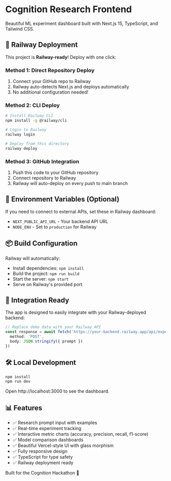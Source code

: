 # Cognition Research Frontend

Beautiful ML experiment dashboard built with Next.js 15, TypeScript, and Tailwind CSS.

## 🚀 Railway Deployment

This project is **Railway-ready**! Deploy with one click:

### Method 1: Direct Repository Deploy
1. Connect your GitHub repo to Railway
2. Railway auto-detects Next.js and deploys automatically
3. No additional configuration needed!

### Method 2: CLI Deploy
```bash
# Install Railway CLI
npm install -g @railway/cli

# Login to Railway
railway login

# Deploy from this directory
railway deploy
```

### Method 3: GitHub Integration
1. Push this code to your GitHub repository
2. Connect repository to Railway
3. Railway will auto-deploy on every push to main branch

## 🔧 Environment Variables (Optional)

If you need to connect to external APIs, set these in Railway dashboard:

- `NEXT_PUBLIC_API_URL` - Your backend API URL
- `NODE_ENV` - Set to `production` for Railway

## 📦 Build Configuration

Railway will automatically:
- Install dependencies: `npm install`
- Build the project: `npm run build` 
- Start the server: `npm start`
- Serve on Railway's provided port

## 🎯 Integration Ready

The app is designed to easily integrate with your Railway-deployed backend:

```typescript
// Replace demo data with your Railway API
const response = await fetch('https://your-backend.railway.app/api/experiment', {
  method: 'POST',
  body: JSON.stringify({ prompt })
})
```

## 🛠 Local Development

```bash
npm install
npm run dev
```

Open http://localhost:3000 to see the dashboard.

## 📊 Features

- ✅ Research prompt input with examples
- ✅ Real-time experiment tracking
- ✅ Interactive metric charts (accuracy, precision, recall, f1-score)
- ✅ Model comparison dashboards  
- ✅ Beautiful Vercel-style UI with glass morphism
- ✅ Fully responsive design
- ✅ TypeScript for type safety
- ✅ Railway deployment ready

Built for the Cognition Hackathon 🚀
